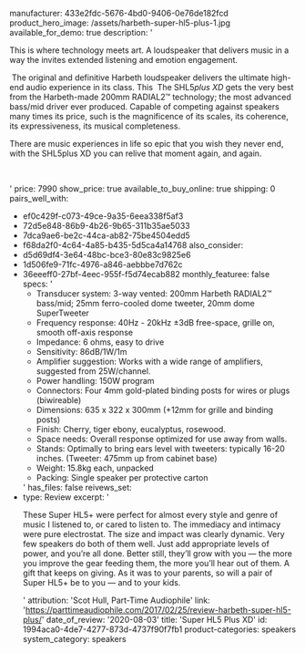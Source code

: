 manufacturer: 433e2fdc-5676-4bd0-9406-0e76de182fcd
product_hero_image: /assets/harbeth-super-hl5-plus-1.jpg
available_for_demo: true
description: '<p>This is where technology meets art. A loudspeaker that delivers music in a way the invites extended listening and emotion engagement.</p><p>&nbsp;The original and definitive Harbeth loudspeaker delivers the ultimate high-end audio experience in its class. This&nbsp; The SHL5<i>plus XD</i> gets the very best from the Harbeth-made 200mm RADIAL2™ technology; the most advanced bass/mid driver ever produced. Capable of competing against speakers many times its price, such is the magnificence of its scales, its coherence, its expressiveness, its musical completeness.&nbsp;</p><p>There are music experiences in life so epic that you wish they never end, with the SHL5plus XD you can relive that moment again, and again.&nbsp;<br></p><p><br></p>'
price: 7990
show_price: true
available_to_buy_online: true
shipping: 0
pairs_well_with:
  - ef0c429f-c073-49ce-9a35-6eea338f5af3
  - 72d5e848-86b9-4b26-9b65-311b35ae5033
  - 7dca9ae6-be2c-44ca-ab82-75be4504edd5
  - f68da2f0-4c64-4a85-b435-5d5ca4a14768
also_consider:
  - d5d69df4-3e64-48bc-bce3-80e83c9825e6
  - 1d506fe9-71fc-4976-a846-aebbbe7d762c
  - 36eeeff0-27bf-4eec-955f-f5d74ecab882
monthly_featuree: false
specs: '<ul><li>Transducer system:&nbsp;3-way vented: 200mm Harbeth RADIAL2™ bass/mid; 25mm ferro-cooled dome tweeter, 20mm dome SuperTweeter<br></li><li>Frequency response:&nbsp;40Hz - 20kHz ±3dB free-space, grille on, smooth off-axis response<br></li><li>Impedance:&nbsp;6 ohms, easy to drive<br></li><li>Sensitivity:&nbsp;86dB/1W/1m<br></li><li>Amplifier suggestion:&nbsp;Works with a wide range of amplifiers, suggested from 25W/channel.<br></li><li>Power handling:&nbsp;150W program<br></li><li>Connectors:&nbsp;Four 4mm gold-plated binding posts for wires or plugs (biwireable)<br></li><li>Dimensions:&nbsp;635 x 322 x 300mm (+12mm for grille and binding posts)<br></li><li>Finish:&nbsp;Cherry, tiger ebony, eucalyptus, rosewood.<br></li><li>Space needs:&nbsp;Overall response optimized for use away from walls.<br></li><li>Stands:&nbsp;Optimally to bring ears level with tweeters: typically 16-20 inches. (Tweeter: 475mm up from cabinet base)<br></li><li>Weight:&nbsp;15.8kg each, unpacked<br></li><li>Packing:&nbsp;Single speaker per protective carton<br></li></ul>'
has_files: false
reivews_set:
  -
    type: Review
    excerpt: '<p>These Super HL5+ were&nbsp;perfect for almost every style and genre of music I listened to, or cared to listen to. The immediacy and intimacy were pure electrostat. The size and impact was clearly dynamic. Very few speakers do both of them well. Just add appropriate levels of power, and you’re all done.&nbsp;Better still, they’ll grow with you — the more you improve the gear feeding them, the more you’ll hear out of them. A gift that keeps on giving. As it was to your parents, so will a pair of Super HL5+ be&nbsp;to you — and to your kids.</p>'
    attribution: 'Scot Hull, Part-Time Audiophile'
    link: 'https://parttimeaudiophile.com/2017/02/25/review-harbeth-super-hl5-plus/'
    date_of_review: '2020-08-03'
title: 'Super HL5 Plus XD'
id: 1994aca0-4de7-4277-873d-4737f90f7fb1
product-categories: speakers
system_category: speakers
